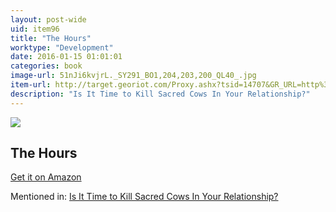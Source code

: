 ```yaml
---
layout: post-wide
uid: item96
title: "The Hours"
worktype: "Development"
date: 2016-01-15 01:01:01
categories: book
image-url: 51nJi6kvjrL._SY291_BO1,204,203,200_QL40_.jpg
item-url: http://target.georiot.com/Proxy.ashx?tsid=14707&GR_URL=http%3A%2F%2Fwww.amazon.com%2FHours-Novel-Michael-Cunningham%2Fdp%2F0312243022%2F
description: "Is It Time to Kill Sacred Cows In Your Relationship?"
---
```

<a href="http://target.georiot.com/Proxy.ashx?tsid=14707&GR_URL=http%3A%2F%2Fwww.amazon.com%2FHours-Novel-Michael-Cunningham%2Fdp%2F0312243022%2F" target="blank"><img src="../../../../img/thumbs/51nJi6kvjrL._SY291_BO1,204,203,200_QL40_.jpg" class="prod-img"></a>
<h2>The Hours</h2>
<p><a href="http://target.georiot.com/Proxy.ashx?tsid=14707&GR_URL=http%3A%2F%2Fwww.amazon.com%2FHours-Novel-Michael-Cunningham%2Fdp%2F0312243022%2F" target="blank">Get it on Amazon</a><p>
<p>Mentioned in: <a href="http://fourhourworkweek.com/2015/05/20/google-x/" target="blank">Is It Time to Kill Sacred Cows In Your Relationship?</a></p>
